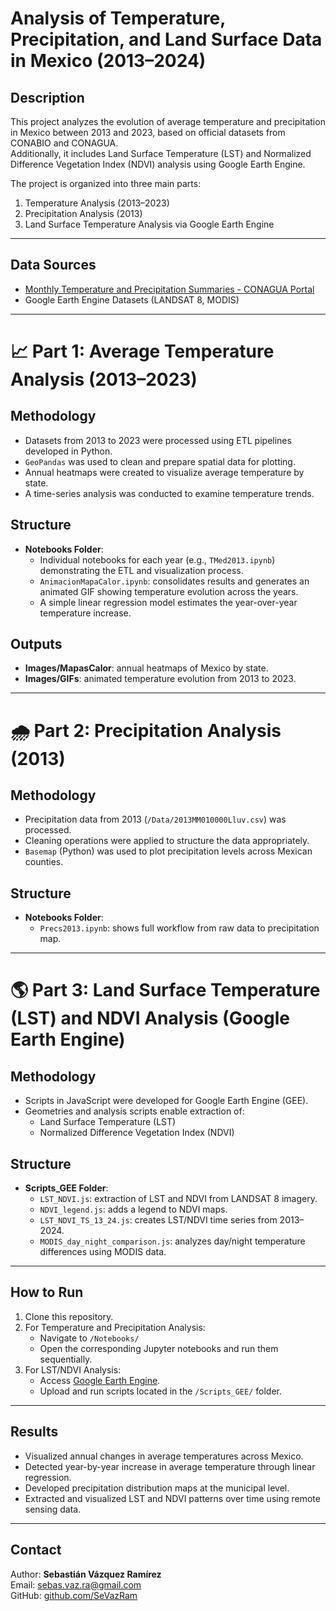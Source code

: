 # Analysis of Temperature, Precipitation, and Land Surface Data in Mexico (2013–2024)

## Description
This project analyzes the evolution of average temperature and precipitation in Mexico between 2013 and 2023, based on official datasets from CONABIO and CONAGUA.  
Additionally, it includes Land Surface Temperature (LST) and Normalized Difference Vegetation Index (NDVI) analysis using Google Earth Engine.

The project is organized into three main parts:
1. Temperature Analysis (2013–2023)
2. Precipitation Analysis (2013)
3. Land Surface Temperature Analysis via Google Earth Engine

---

## Data Sources
- [Monthly Temperature and Precipitation Summaries - CONAGUA Portal](https://smn.conagua.gob.mx/es/climatologia/temperaturas-y-lluvias/resumenes-mensuales-de-temperaturas-y-lluvias)
- Google Earth Engine Datasets (LANDSAT 8, MODIS)

---

# 📈 Part 1: Average Temperature Analysis (2013–2023)

## Methodology
- Datasets from 2013 to 2023 were processed using ETL pipelines developed in Python.
- `GeoPandas` was used to clean and prepare spatial data for plotting.
- Annual heatmaps were created to visualize average temperature by state.
- A time-series analysis was conducted to examine temperature trends.

## Structure
- **Notebooks Folder**:  
  - Individual notebooks for each year (e.g., `TMed2013.ipynb`) demonstrating the ETL and visualization process.
  - `AnimacionMapaCalor.ipynb`: consolidates results and generates an animated GIF showing temperature evolution across the years.
  - A simple linear regression model estimates the year-over-year temperature increase.

## Outputs
- **Images/MapasCalor**: annual heatmaps of Mexico by state.
- **Images/GIFs**: animated temperature evolution from 2013 to 2023.

---

# 🌧️ Part 2: Precipitation Analysis (2013)

## Methodology
- Precipitation data from 2013 (`/Data/2013MM010000Lluv.csv`) was processed.
- Cleaning operations were applied to structure the data appropriately.
- `Basemap` (Python) was used to plot precipitation levels across Mexican counties.

## Structure
- **Notebooks Folder**:  
  - `Precs2013.ipynb`: shows full workflow from raw data to precipitation map.

---

# 🌎 Part 3: Land Surface Temperature (LST) and NDVI Analysis (Google Earth Engine)

## Methodology
- Scripts in JavaScript were developed for Google Earth Engine (GEE).
- Geometries and analysis scripts enable extraction of:
  - Land Surface Temperature (LST)
  - Normalized Difference Vegetation Index (NDVI)

## Structure
- **Scripts_GEE Folder**:
  - `LST_NDVI.js`: extraction of LST and NDVI from LANDSAT 8 imagery.
  - `NDVI_legend.js`: adds a legend to NDVI maps.
  - `LST_NDVI_TS_13_24.js`: creates LST/NDVI time series from 2013–2024.
  - `MODIS_day_night_comparison.js`: analyzes day/night temperature differences using MODIS data.

---

## How to Run
1. Clone this repository.
2. For Temperature and Precipitation Analysis:
   - Navigate to `/Notebooks/`
   - Open the corresponding Jupyter notebooks and run them sequentially.
3. For LST/NDVI Analysis:
   - Access [Google Earth Engine](https://earthengine.google.com/).
   - Upload and run scripts located in the `/Scripts_GEE/` folder.

---

## Results
- Visualized annual changes in average temperatures across Mexico.
- Detected year-by-year increase in average temperature through linear regression.
- Developed precipitation distribution maps at the municipal level.
- Extracted and visualized LST and NDVI patterns over time using remote sensing data.

---

## Contact
Author: **Sebastián Vázquez Ramírez**  
Email: sebas.vaz.ra@gmail.com  
GitHub: [github.com/SeVazRam](https://github.com/SeVazRam)
